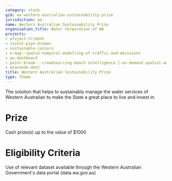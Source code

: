 ```yaml
---
category: state
gid: wa-western-australian-sustainability-prize
jurisdiction: wa
name: Western Australian Sustainability Prize
organisation_title: Water Corporation of WA
projects:
- project-trident
- violet-pipe-dreams
- sustainable-juniors
- e-map:-spatio-temporal-modelling-of-traffic-and-emissions
- au-dashboard
- point-break---crowdsourcing-beach-intelligence-|-on-demand-spatial-awareness
- anaconda-dont
title: Western Australian Sustainability Prize
type: Theme
---
```


The solution that helps to sustainably manage the water services of Western Australian to make the State a great place to live and invest in.

# Prize
Cash prize(s) up to the value of $1000

# Eligibility Criteria
Use of relevant dataset available through the Western Australian Government's data portal (data.wa.gov.au)